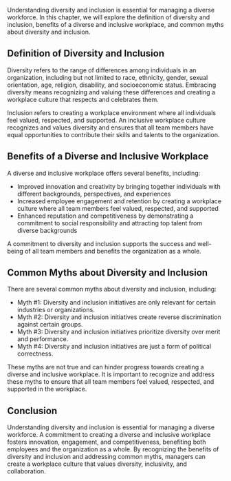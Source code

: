 
Understanding diversity and inclusion is essential for managing a diverse workforce. In this chapter, we will explore the definition of diversity and inclusion, benefits of a diverse and inclusive workplace, and common myths about diversity and inclusion.

Definition of Diversity and Inclusion
-------------------------------------

Diversity refers to the range of differences among individuals in an organization, including but not limited to race, ethnicity, gender, sexual orientation, age, religion, disability, and socioeconomic status. Embracing diversity means recognizing and valuing these differences and creating a workplace culture that respects and celebrates them.

Inclusion refers to creating a workplace environment where all individuals feel valued, respected, and supported. An inclusive workplace culture recognizes and values diversity and ensures that all team members have equal opportunities to contribute their skills and talents to the organization.

Benefits of a Diverse and Inclusive Workplace
---------------------------------------------

A diverse and inclusive workplace offers several benefits, including:

* Improved innovation and creativity by bringing together individuals with different backgrounds, perspectives, and experiences
* Increased employee engagement and retention by creating a workplace culture where all team members feel valued, respected, and supported
* Enhanced reputation and competitiveness by demonstrating a commitment to social responsibility and attracting top talent from diverse backgrounds

A commitment to diversity and inclusion supports the success and well-being of all team members and benefits the organization as a whole.

Common Myths about Diversity and Inclusion
------------------------------------------

There are several common myths about diversity and inclusion, including:

* Myth #1: Diversity and inclusion initiatives are only relevant for certain industries or organizations.
* Myth #2: Diversity and inclusion initiatives create reverse discrimination against certain groups.
* Myth #3: Diversity and inclusion initiatives prioritize diversity over merit and performance.
* Myth #4: Diversity and inclusion initiatives are just a form of political correctness.

These myths are not true and can hinder progress towards creating a diverse and inclusive workplace. It is important to recognize and address these myths to ensure that all team members feel valued, respected, and supported in the workplace.

Conclusion
----------

Understanding diversity and inclusion is essential for managing a diverse workforce. A commitment to creating a diverse and inclusive workplace fosters innovation, engagement, and competitiveness, benefiting both employees and the organization as a whole. By recognizing the benefits of diversity and inclusion and addressing common myths, managers can create a workplace culture that values diversity, inclusivity, and collaboration.

